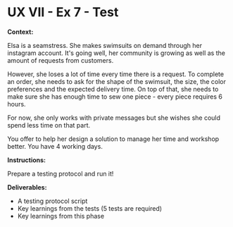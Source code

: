 # UX VII - Ex 7 - Test

**Context:** 

Elsa is a seamstress. She makes swimsuits on demand through her instagram account. It's going well, her community is growing as well as the amount of requests from customers. 

However, she loses a lot of time every time there is a request. To complete an order, she needs to ask for the shape of the swimsuit, the size, the color preferences and the expected delivery time. On top of that, she needs to make sure she has enough time to sew one piece - every piece requires 6 hours. 

For now, she only works with private messages but she wishes she could spend less time on that part. 

You offer to help her design a solution to manage her time and workshop better. You have 4 working days.

**Instructions:** 

Prepare a testing protocol and run it!

**Deliverables:** 

- A testing protocol script
- Key learnings from the tests (5 tests are required)
- Key learnings from this phase